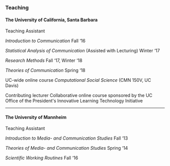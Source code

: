 ### Teaching 

#### The University of California, Santa Barbara

Teaching Assistant 

_Introduction to Communication_ Fall ‘16

_Statistical Analysis of Communication_ (Assisted with Lecturing) Winter ‘17

_Research Methods_ Fall ‘17, Winter ‘18 

_Theories of Communication_  Spring ‘18

UC-wide online course _Computational Social Science_ (CMN 150V, UC Davis) 

Contributing lecturer Collaborative online course sponsored by the UC Office of the President's Innovative Learning Technology Initiative

---


#### The University of Mannheim

Teaching Assistant 

_Introduction to Media- and Communication Studies_ Fall ‘13

_Theories of Media- and Communication Studies_ Spring ‘14 

_Scientific Working Routines_ Fall ‘16
